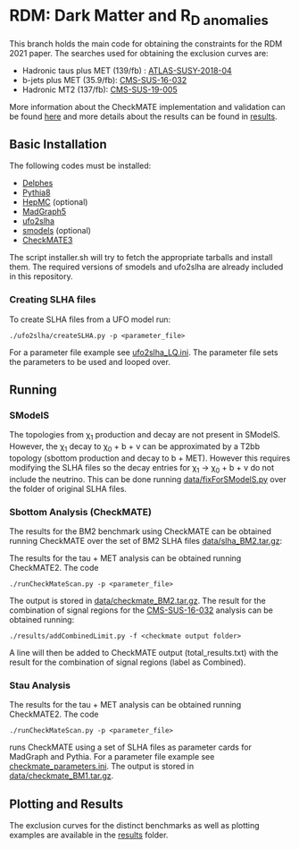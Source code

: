 # RDM: Dark Matter and R<sub>D anomalies

This branch holds the main code for obtaining the constraints for the RDM 2021 paper.
The searches used for obtaining the exclusion curves are:

 * Hadronic taus plus MET (139/fb) : [ATLAS-SUSY-2018-04](https://atlas.web.cern.ch/Atlas/GROUPS/PHYSICS/PAPERS/SUSY-2018-04/)
 * b-jets plus MET (35.9/fb): [CMS-SUS-16-032](http://cms-results.web.cern.ch/cms-results/public-results/publications/SUS-16-032/index.html)
 * Hadronic MT2 (137/fb): [CMS-SUS-19-005](http://cms-results.web.cern.ch/cms-results/public-results/publications/SUS-19-005/index.html)


More information about the CheckMATE implementation and validation can be found [here](./myCheckMateFiles3/README.md)
and more details about the results can be found in [results](./results).

## Basic Installation ##

The following codes must be installed:

  * [Delphes](https://cp3.irmp.ucl.ac.be/projects/delphes)
  * [Pythia8](http://home.thep.lu.se/Pythia/)
  * [HepMC](http://lcgapp.cern.ch/project/simu/HepMC/) (optional)
  * [MadGraph5](https://launchpad.net/mg5amcnlo/)
  * [ufo2slha](https://github.com/andlessa/ufo2slha)
  * [smodels](https://smodels.github.io/) (optional)
  * [CheckMATE3](https://checkmate.hepforge.org/)

The script installer.sh will try to fetch the appropriate tarballs and install them. The required versions of smodels and ufo2slha are already included in this repository.


### Creating SLHA files ###

To create SLHA files from a UFO model run:

```
./ufo2slha/createSLHA.py -p <parameter_file>
```

For a parameter file example see [ufo2slha_LQ.ini](./ufo2slha_LQ.ini).
The parameter file sets the parameters to be used and looped over.

## Running ##

### SModelS ###

The topologies from &chi;<sub>1</sub> production and decay are not present in SModelS. However, the  &chi;<sub>1</sub> decay to &chi;<sub>0</sub> + b  + &nu; can be approximated by a T2bb topology (sbottom production and decay to b + MET).
However this requires modifying the SLHA files so the decay entries for  &chi;<sub>1</sub> -> &chi;<sub>0</sub> + b  + &nu; do not include the neutrino.
This can be done running [data/fixForSModelS.py](data/fixForSModelS.py) over the folder of original SLHA files.


### Sbottom Analysis (CheckMATE) ###

The results for the BM2 benchmark using CheckMATE can be obtained running CheckMATE over the set of BM2 SLHA files
[data/slha_BM2.tar.gz](data/slha_BM2.tar.gz):

The results for the tau + MET analysis can be obtained running CheckMATE2. The code

```
./runCheckMateScan.py -p <parameter_file>
```

The output is stored in [data/checkmate_BM2.tar.gz](data/checkmate_BM2.tar.gz).
The result for the combination of signal regions for the  [CMS-SUS-16-032](http://cms-results.web.cern.ch/cms-results/public-results/publications/SUS-16-032/index.html)
analysis can be obtained running:


```
./results/addCombinedLimit.py -f <checkmate output folder>
```

A line will then be added to CheckMATE output (total_results.txt) with the result for the combination of signal regions (label as Combined).

### Stau Analysis ###

The results for the tau + MET analysis can be obtained running CheckMATE2. The code

```
./runCheckMateScan.py -p <parameter_file>
```

runs CheckMATE using a set of SLHA files as parameter cards for MadGraph and Pythia.
For a parameter file example see [checkmate_parameters.ini](./checkmate_parameters.ini).
The output is stored in [data/checkmate_BM1.tar.gz](data/checkmate_BM1.tar.gz).


## Plotting and Results ##

The exclusion curves for the distinct benchmarks as well as plotting examples are available in the [results](results) folder.
